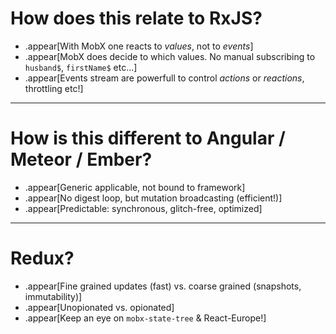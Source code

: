 # How does this relate to RxJS?

* .appear[With MobX one reacts to _values_, not to _events_]
* .appear[MobX does decide to which values. No manual subscribing to `husband$`, `firstName$` etc...]
* .appear[Events stream are powerfull to control _actions_ or _reactions_, throttling etc!]

---

# How is this different to Angular / Meteor / Ember?

* .appear[Generic applicable, not bound to framework]
* .appear[No digest loop, but mutation broadcasting (efficient!)]
* .appear[Predictable: synchronous, glitch-free, optimized]

---

# Redux?

* .appear[Fine grained updates (fast) vs. coarse grained (snapshots, immutability)]
* .appear[Unopionated vs. opionated]
* .appear[Keep an eye on `mobx-state-tree` & React-Europe!]
